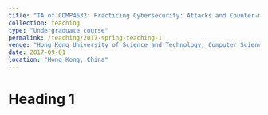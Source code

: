 ```yaml
---
title: "TA of COMP4632: Practicing Cybersecurity: Attacks and Counter-measures"
collection: teaching
type: "Undergraduate course"
permalink: /teaching/2017-spring-teaching-1
venue: "Hong Kong University of Science and Technology, Computer Science and Engineering"
date: 2017-09-01
location: "Hong Kong, China"
---
```


Heading 1
======
